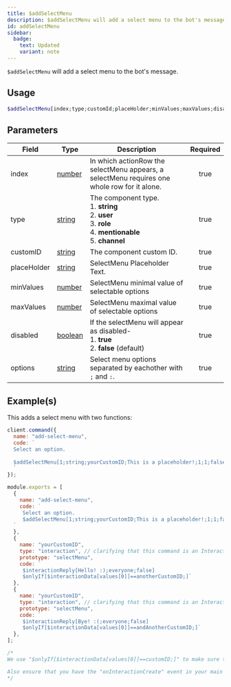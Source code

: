 ```yaml
---
title: $addSelectMenu
description: $addSelectMenu will add a select menu to the bot's message.
id: addSelectMenu
sidebar: 
  badge:
    text: Updated
    variant: note
---
```


`$addSelectMenu` will add a select menu to the bot's message.

## Usage

```php
$addSelectMenu[index;type;customId;placeHolder;minValues;maxValues;disabled?;label:description:value:default?:emoji?;...]
```

## Parameters

| Field       | Type                                                                                                | Description                                                                                                                    | Required |
| ----------- | --------------------------------------------------------------------------------------------------- | ------------------------------------------------------------------------------------------------------------------------------ | :------: |
| index       | [number](https://developer.mozilla.org/en-US/docs/Web/JavaScript/Reference/Global_Objects/Number)   | In which actionRow the selectMenu appears, a selectMenu requires one whole row for it alone.                                   |   true   |
| type        | [string](https://developer.mozilla.org/en-US/docs/Web/JavaScript/Reference/Global_Objects/String)   | The component type. <br /> 1. **string** <br /> 2. **user** <br /> 3. **role** <br /> 4. **mentionable** <br /> 5. **channel** |   true   |
| customID    | [string](https://developer.mozilla.org/en-US/docs/Web/JavaScript/Reference/Global_Objects/String)   | The component custom ID.                                                                                                       |   true   |
| placeHolder | [string](https://developer.mozilla.org/en-US/docs/Web/JavaScript/Reference/Global_Objects/String)   | SelectMenu Placeholder Text.                                                                                                   |   true   |
| minValues   | [number](https://developer.mozilla.org/en-US/docs/Web/JavaScript/Reference/Global_Objects/Number)   | SelectMenu minimal value of selectable options                                                                                 |   true   |
| maxValues   | [number](https://developer.mozilla.org/en-US/docs/Web/JavaScript/Reference/Global_Objects/Number)   | SelectMenu maximal value of selectable options                                                                                 |   true   |
| disabled    | [boolean](https://developer.mozilla.org/en-US/docs/Web/JavaScript/Reference/Global_Objects/Boolean) | If the selectMenu will appear as disabled- <br /> 1. **true** <br /> 2. **false** (default)                                    |   true   |
| options     | [string](https://developer.mozilla.org/en-US/docs/Web/JavaScript/Reference/Global_Objects/String)   | Select menu options separated by eachother with `;` and `:`.                                                                   |   true   |

## Example(s)

This adds a select menu with two functions:

```javascript
client.command({
  name: "add-select-menu",
  code: `
  Select an option.
  
  $addSelectMenu[1;string;yourCustomID;This is a placeholder!;1;1;false;A Option:Description of option A:anotherCustomID:false;B Option:Description of option B:andAnotherCustomID:true]
  `
});

module.exports = [
  {
    name: "add-select-menu",
    code: `
     Select an option.
     $addSelectMenu[1;string;yourCustomID;This is a placeholder!;1;1;false;A Option:Description of option A:anotherCustomID:false;B Option:Description of option B:andAnotherCustomID:true]
  `
  },
  {
    name: "yourCustomID",
    type: "interaction", // clarifying that this command is an Interaction
    prototype: "selectMenu",
    code: `
     $interactionReply[Hello! :);everyone;false]
     $onlyIf[$interactionData[values[0]]==anotherCustomID;]`
  },
  {
    name: "yourCustomID",
    type: "interaction", // clarifying that this command is an Interaction
    prototype: "selectMenu",
    code: `
     $interactionReply[Bye! :(;everyone;false]
     $onlyIf[$interactionData[values[0]]==andAnotherCustomID;]`
  },
];

/* 
We use "$onlyIf[$interactionData[values[0]]==customID;]" to make sure this only will be triggered for the according select menu option.

Also ensure that you have the "onInteractionCreate" event in your main file (index.js in most cases).
*/
```

[dp]: https://discord.com/developers/docs/interactions/message-components#button-object-button-styles
